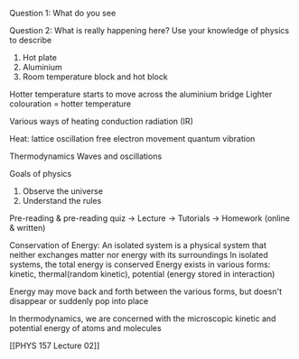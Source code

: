 Question 1:
What do you see


Question 2:
What is really happening here?
Use your knowledge of physics to describe

1) Hot plate
2) Aluminium
3) Room temperature block and hot block

Hotter temperature starts to move across the aluminium bridge
	Lighter colouration = hotter temperature

Various ways of heating
	conduction
	radiation (IR)

Heat: 
	lattice oscillation
	free electron movement
	quantum vibration

Thermodynamics 
Waves and oscillations

Goals of physics
1) Observe the universe
2) Understand the rules

Pre-reading & pre-reading quiz -> Lecture -> Tutorials -> Homework (online & written)

Conservation of Energy:
An isolated system is a physical system that neither exchanges matter nor energy with its surroundings
	In isolated systems, the total energy is conserved
Energy exists in various forms: kinetic, thermal(random kinetic), potential (energy stored in interaction)

Energy may move back and forth between the various forms, but doesn't disappear or suddenly pop into place

In thermodynamics, we are concerned with the microscopic kinetic and potential energy of atoms and molecules

[[PHYS 157 Lecture 02]]